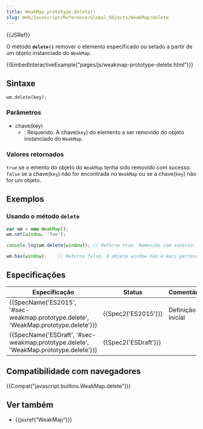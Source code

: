 ```yaml
---
title: WeakMap.prototype.delete()
slug: Web/JavaScript/Reference/Global_Objects/WeakMap/delete
---
```


{{JSRef}}

O método **`delete()`** remover o elemento especificado ou setado a partir de um objeto instanciado do `WeakMap`.

{{EmbedInteractiveExample("pages/js/weakmap-prototype-delete.html")}}

## Sintaxe

```
wm.delete(key);
```

### Parâmetros

- chave(key)
  - : Requerido. A chave(`key`) do elemento a ser removido do objeto instanciado do `WeakMap`.

### Valores retornados

`true` se o emento do objeto do `WeakMap` tenha sido removido com sucesso. `false` se a chave(`key`) não for encontrada no `WeakMap` ou se a chave(`key`) não for um objeto.

## Exemplos

### Usando o método `delete`

```js
var wm = new WeakMap();
wm.set(window, 'foo');

console.log(wm.delete(window)); // Retorna true. Removido com sucesso.

wm.has(window);    // Retorna false. O objeto window não é mais pertecente ao WeakMap.
```

## Especificações

| Especificação                                                                                                    | Status                       | Comentário        |
| ---------------------------------------------------------------------------------------------------------------- | ---------------------------- | ----------------- |
| {{SpecName('ES2015', '#sec-weakmap.prototype.delete', 'WeakMap.prototype.delete')}} | {{Spec2('ES2015')}}     | Definição inicial |
| {{SpecName('ESDraft', '#sec-weakmap.prototype.delete', 'WeakMap.prototype.delete')}} | {{Spec2('ESDraft')}} |                   |

## Compatibilidade com navegadores

{{Compat("javascript.builtins.WeakMap.delete")}}

## Ver também

- {{jsxref("WeakMap")}}
